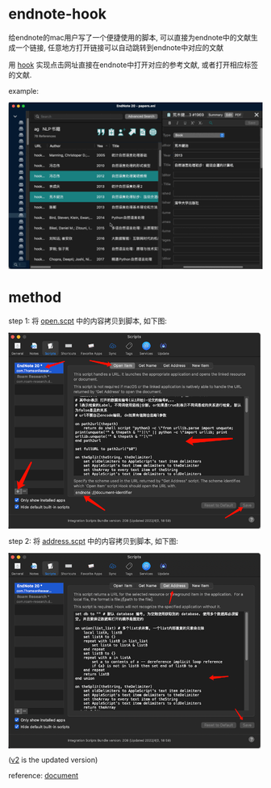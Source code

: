 # endnote-hook

给endnote的mac用户写了一个便捷使用的脚本, 可以直接为endnote中的文献生成一个链接, 任意地方打开链接可以自动跳转到endnote中对应的文献

用 [hook](https://hookproductivity.com) 实现点击网址直接在endnote中打开对应的参考文献, 或者打开相应标签的文献.

example: 

<img src="endnote-hook.gif" width = "700" alt="" align=center />

# method

step 1: 将 [open.scpt](open.scpt) 中的内容拷贝到脚本, 如下图:

<img src="1.png" width = "500" alt="" align=center />

step 2: 将 [address.scpt](address.scpt) 中的内容拷贝到脚本, 如下图:

<img src="2.png" width = "500" alt="" align=center />

([v2](v2) is the updated version)

reference: [document](https://researchsoftware.com/sites/researchsoftware.com/files/files/product_attachments/EndNote%20X9%20Mac%20Documentation.pdf)
